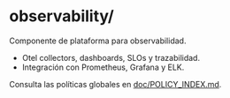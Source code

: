 # observability/

Componente de plataforma para observabilidad.

- Otel collectors, dashboards, SLOs y trazabilidad.
- Integración con Prometheus, Grafana y ELK.

Consulta las políticas globales en [doc/POLICY_INDEX.md](../../doc/POLICY_INDEX.md).